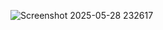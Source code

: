 ![Screenshot 2025-05-28 232617](https://github.com/user-attachments/assets/2c4ddfed-b0d0-4b1a-8be0-9812eac29625)
